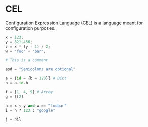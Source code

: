 # CEL
Configuration Expression Language (CEL) is a language meant for configuration purposes.

```python
x = 123;
y = 321.456;
z = x * (y - 1) / 2;
w = "foo" + "bar";

# This is a comment

asd = "Semicolons are optional"

a = {id = {b = 123}} # Dict
b = a.id.b

f = [1, 4, 9] # Array
g = f[2]

h = x < y and w == "foobar"
i = h ? 123 : "google"

j = nil
```
